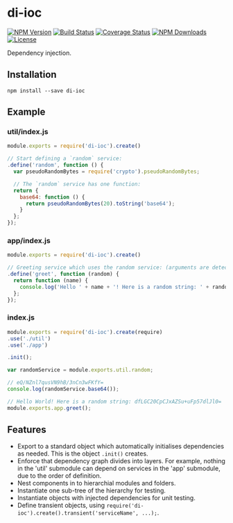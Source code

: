 # di-ioc

[![NPM Version](https://img.shields.io/npm/v/di-ioc.svg)](https://www.npmjs.com/package/di-ioc)
[![Build Status](https://img.shields.io/travis/aantthony/di-ioc/master.svg)](https://travis-ci.org/aantthony/di-ioc)
[![Coverage Status](https://img.shields.io/coveralls/aantthony/di-ioc/master.svg)](https://coveralls.io/r/aantthony/di-ioc?branch=master)
[![NPM Downloads](https://img.shields.io/npm/dm/di-ioc.svg)](https://www.npmjs.com/package/di-ioc)
[![License](https://img.shields.io/npm/l/di-ioc.svg)](https://www.npmjs.com/package/di-ioc)

Dependency injection.

## Installation

`npm install --save di-ioc`

## Example

### util/index.js

```js
module.exports = require('di-ioc').create()

// Start defining a `random` service:
.define('random', function () {
  var pseudoRandomBytes = require('crypto').pseudoRandomBytes;

  // The `random` service has one function:
  return {
    base64: function () {
      return pseudoRandomBytes(20).toString('base64');
    }
  };
});
```

### app/index.js

```js
module.exports = require('di-ioc').create()

// Greeting service which uses the random service: (arguments are detected)
.define('greet', function (random) {
  return function (name) {
    console.log('Hello ' + name + '! Here is a random string: ' + random.base64());
  };
});
```


### index.js

```js
module.exports = require('di-ioc').create(require)
.use('./util')
.use('./app')

.init();

var randomService = module.exports.util.random;

// eQ/NZnl7qusVN9hB/3nCn3wFKfY=
console.log(randomService.base64());

// Hello World! Here is a random string: dfLGC20CpCJxAZSu+uFp57dlJl0=
module.exports.app.greet();
```

## Features

- Export to a standard object which automatically initialises dependencies as needed. This is the object `.init()` creates.
- Enforce that dependency graph divides into layers. For example, nothing in the 'util' submodule can depend on services in the 'app' submodule, due to the order of definition.
- Nest components in to hierarchial modules and folders.
- Instantiate one sub-tree of the hierarchy for testing.
- Instantiate objects with injected dependencies for unit testing.
- Define transient objects, using `require('di-ioc').create().transient('serviceName', ...);`.
